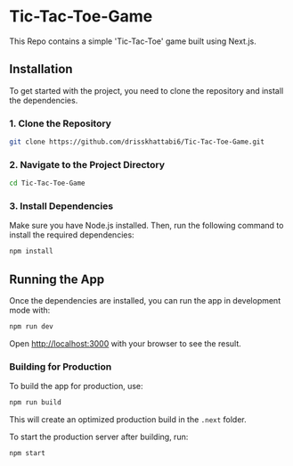 # Tic-Tac-Toe-Game

This Repo contains a simple 'Tic-Tac-Toe' game built using Next.js.

## Installation

To get started with the project, you need to clone the repository and install the dependencies.

### 1. Clone the Repository

```bash
git clone https://github.com/drisskhattabi6/Tic-Tac-Toe-Game.git
```

### 2. Navigate to the Project Directory

```bash
cd Tic-Tac-Toe-Game
```

### 3. Install Dependencies

Make sure you have Node.js installed. Then, run the following command to install the required dependencies:

```bash
npm install
```

## Running the App

Once the dependencies are installed, you can run the app in development mode with:

```bash
npm run dev
```

Open [http://localhost:3000](http://localhost:3000) with your browser to see the result.

### Building for Production

To build the app for production, use:

```bash
npm run build
```

This will create an optimized production build in the `.next` folder.

To start the production server after building, run:

```bash
npm start
```
